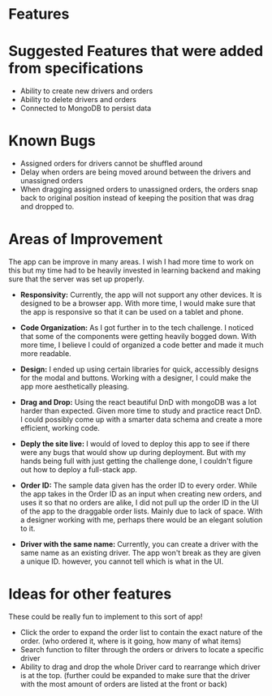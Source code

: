 # Features

# Suggested Features that were added from specifications
- Ability to create new drivers and orders
- Ability to delete drivers and orders
- Connected to MongoDB to persist data

# Known Bugs
- Assigned orders for drivers cannot be shuffled around
- Delay when orders are being moved around between the drivers and unassigned orders
- When dragging assigned orders to unassigned orders, the orders snap back to original position instead of keeping the position that was drag and dropped to. 

# Areas of Improvement
The app can be improve in many areas. I wish I had more time to work on this but my time had to be heavily invested in learning backend and making sure that the server was set up properly.

- **Responsivity:** Currently, the app will not support any other devices. It is designed to be a browser app. With more time, I would make sure that the app is responsive so that it can be used on a tablet and phone. 

- **Code Organization:** As I got further in to the tech challenge. I noticed that some of the components were getting heavily bogged down. With more time, I believe I could of organized a code better and made it much more readable. 

- **Design:** I ended up using certain libraries for quick, accessibly designs for the modal and buttons. Working with a designer, I could make the app more aesthetically pleasing. 

- **Drag and Drop:** Using the react beautiful DnD with mongoDB was a lot harder than expected. Given more time to study and practice react DnD. I could possibly come up with a smarter data schema and create a more efficient, working code. 

- **Deply the site live:** I would of loved to deploy this app to see if there were any bugs that would show up during deployment. But with my hands being full with just getting the challenge done, I couldn't figure out how to deploy a full-stack app. 

- **Order ID:** The sample data given has the order ID to every order. While the app takes in the Order ID as an input when creating new orders, and uses it so that no orders are alike, I did not pull up the order ID in the UI of the app to the draggable order lists. Mainly due to lack of space. With a designer working with me, perhaps there would be an elegant solution to it. 

- **Driver with the same name:** Currently, you can create a driver with the same name as an existing driver. The app won't break as they are given a unique ID. however, you cannot tell which is what in the UI. 

# Ideas for other features
These could be really fun to implement to this sort of app!
- Click the order to expand the order list to contain the exact nature of the order. (who ordered it, where is it going, how many of what items) 
- Search function to filter through the orders or drivers to locate a specific driver
- Ability to drag and drop the whole Driver card to rearrange which driver is at the top. (further could be expanded to make sure that the driver with the most amount of orders are listed at the front or back)

